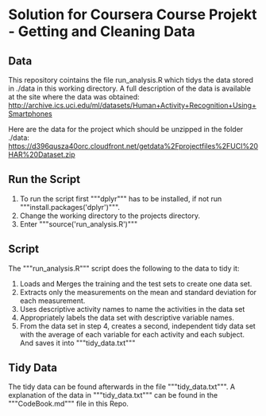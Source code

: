 # Solution for Coursera Course Projekt - Getting and Cleaning Data
## Data
This repository cointains the file run_analysis.R which tidys the data stored in ./data in this working directory.
A full description of the data is available at the site where the data was obtained:
http://archive.ics.uci.edu/ml/datasets/Human+Activity+Recognition+Using+Smartphones

Here are the data for the project which should be unzipped in the folder ./data:
https://d396qusza40orc.cloudfront.net/getdata%2Fprojectfiles%2FUCI%20HAR%20Dataset.zip

## Run the Script
1. To run the script first """dplyr""" has to be installed, if not run """install.packages('dplyr')""".
2. Change the working directory to the projects directory.
3. Enter """source('run_analysis.R')"""

## Script
The """run_analysis.R""" script does the following to the data to tidy it:
1. Loads and Merges the training and the test sets to create one data set.
2. Extracts only the measurements on the mean and standard deviation for each measurement.
3. Uses descriptive activity names to name the activities in the data set
4. Appropriately labels the data set with descriptive variable names.
5. From the data set in step 4, creates a second, independent tidy data set with the average of each variable for each activity and each subject. And saves it into """tidy_data.txt"""

## Tidy Data
The tidy data can be found afterwards in the file """tidy_data.txt""".
A explanation of the data in """tidy_data.txt""" can be found in the """CodeBook.md""" file in this Repo.

